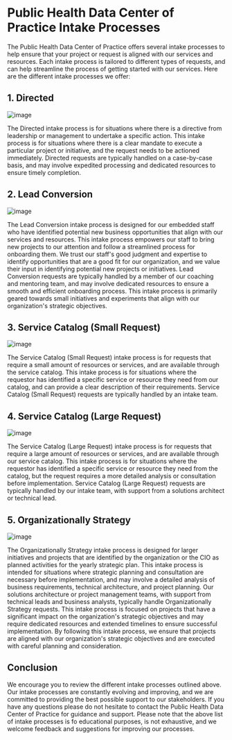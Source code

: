 # Public Health Data Center of Practice Intake Processes

The Public Health Data Center of Practice offers several intake processes to help ensure that your project or request is aligned with our services and resources. Each intake process is tailored to different types of requests, and can help streamline the process of getting started with our services. Here are the different intake processes we offer:

## 1. Directed

![image](https://user-images.githubusercontent.com/367922/227388467-4c298735-c203-403d-812f-2560f91c483c.png)

The Directed intake process is for situations where there is a directive from leadership or management to undertake a specific action. This intake process is for situations where there is a clear mandate to execute a particular project or initiative, and the request needs to be actioned immediately. Directed requests are typically handled on a case-by-case basis, and may involve expedited processing and dedicated resources to ensure timely completion.

## 2. Lead Conversion

![image](https://user-images.githubusercontent.com/367922/227388598-676252e4-79c3-4ccd-9b06-b9648487b916.png)

The Lead Conversion intake process is designed for our embedded staff who have identified potential new business opportunities that align with our services and resources. This intake process empowers our staff to bring new projects to our attention and follow a streamlined process for onboarding them. We trust our staff's good judgment and expertise to identify opportunities that are a good fit for our organization, and we value their input in identifying potential new projects or initiatives. Lead Conversion requests are typically handled by a member of our coaching and mentoring team, and may involve dedicated resources to ensure a smooth and efficient onboarding process. This intake process is primarily geared towards small initiatives and experiments that align with our organization's strategic objectives.

## 3. Service Catalog (Small Request)

![image](https://user-images.githubusercontent.com/367922/227388756-0840fd02-0d9e-4228-b61e-ba80aff8a94b.png)

The Service Catalog (Small Request) intake process is for requests that require a small amount of resources or services, and are available through the service catalog. This intake process is for situations where the requestor has identified a specific service or resource they need from our catalog, and can provide a clear description of their requirements. Service Catalog (Small Request) requests are typically handled by an intake team.

## 4. Service Catalog (Large Request)

![image](https://user-images.githubusercontent.com/367922/227388979-f353a71b-9953-41bc-8813-deaa4ed446fe.png)

The Service Catalog (Large Request) intake process is for requests that require a large amount of resources or services, and are available through our service catalog. This intake process is for situations where the requestor has identified a specific service or resource they need from the catalog, but the request requires a more detailed analysis or consultation before implementation. Service Catalog (Large Request) requests are typically handled by our intake team, with support from a solutions architect or technical lead.

## 5. Organizationally Strategy

![image](https://user-images.githubusercontent.com/367922/227389182-40837296-da0e-438a-8ebe-fca182d2b861.png)

The Organizationally Strategy intake process is designed for larger initiatives and projects that are identified by the organization or the CIO as planned activities for the yearly strategic plan. This intake process is intended for situations where strategic planning and consultation are necessary before implementation, and may involve a detailed analysis of business requirements, technical architecture, and project planning. Our solutions architecture or project management teams, with support from technical leads and business analysts, typically handle Organizationally Strategy requests. This intake process is focused on projects that have a significant impact on the organization's strategic objectives and may require dedicated resources and extended timelines to ensure successful implementation. By following this intake process, we ensure that projects are aligned with our organization's strategic objectives and are executed with careful planning and consideration.

## Conclusion
We encourage you to review the different intake processes outlined above. Our intake processes are constantly evolving and improving, and we are committed to providing the best possible support to our stakeholders. If you have any questions please do not hesitate to contact the Public Health Data Center of Practice for guidance and support. Please note that the above list of intake processes is fo educational purposes, is not exhaustive, and we welcome feedback and suggestions for improving our processes.

